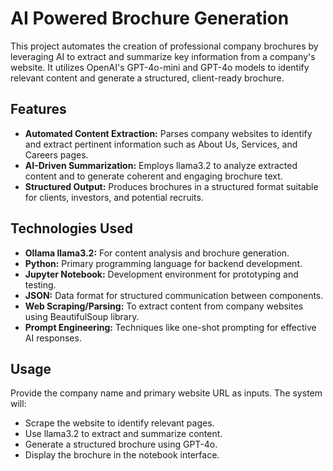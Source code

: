# AI Powered Brochure Generation

This project automates the creation of professional company brochures by leveraging AI to extract and summarize key information from a company's website. It utilizes OpenAI's GPT-4o-mini and GPT-4o models to identify relevant content and generate a structured, client-ready brochure.

## Features

+ __Automated Content Extraction:__ Parses company websites to identify and extract pertinent information such as About Us, Services, and Careers pages.
+ __AI-Driven Summarization:__ Employs llama3.2 to analyze extracted content and to generate coherent and engaging brochure text.
+ __Structured Output:__ Produces brochures in a structured format suitable for clients, investors, and potential recruits.

## Technologies Used

+ __Ollama llama3.2:__ For content analysis and brochure generation.
+ __Python:__ Primary programming language for backend development.
+ __Jupyter Notebook:__ Development environment for prototyping and testing.
+ __JSON:__ Data format for structured communication between components.
+ __Web Scraping/Parsing:__ To extract content from company websites using BeautifulSoup library.
+ __Prompt Engineering:__ Techniques like one-shot prompting for effective AI responses.

## Usage

Provide the company name and primary website URL as inputs. The system will:​

- Scrape the website to identify relevant pages.
- Use llama3.2 to extract and summarize content.
- Generate a structured brochure using GPT-4o.
- Display the brochure in the notebook interface.









